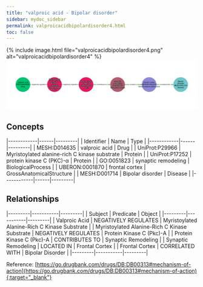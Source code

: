 ```yaml
---
title: "valproic acid - Bipolar disorder"
sidebar: mydoc_sidebar
permalink: valproicacidbipolardisorder4.html
toc: false 
---
```


{% include image.html file="valproicacidbipolardisorder4.png" alt="valproicacidbipolardisorder4" %}![Path Visualization](/images/valproicacidbipolardisorder4.png)

## Concepts

|------------|------|---------|
| Identifier | Name | Type    |
|------------|------|---------|
| MESH:D014635 | valproic acid | Drug |
| UniProt:P29966 | Myristoylated alanine-rich C kinase substrate | Protein |
| UniProt:P17252 | protein kinase C (PKC)-α | Protein |
| GO:0051823 | synaptic remodeling | BiologicalProcess |
| UBERON:0001870 | frontal cortex | GrossAnatomicalStructure |
| MESH:D001714 | Bipolar disorder | Disease |
|------------|------|---------|

## Relationships

|---------|-----------|---------|
| Subject | Predicate | Object  |
|---------|-----------|---------|
| Valproic Acid | NEGATIVELY REGULATES | Myristoylated Alanine-Rich C Kinase Substrate |
| Myristoylated Alanine-Rich C Kinase Substrate | NEGATIVELY REGULATES | Protein Kinase C (Pkc)-Α |
| Protein Kinase C (Pkc)-Α | CONTRIBUTES TO | Synaptic Remodeling |
| Synaptic Remodeling | LOCATED IN | Frontal Cortex |
| Frontal Cortex | CORRELATED WITH | Bipolar Disorder |
|---------|-----------|---------|

Reference: [https://go.drugbank.com/drugs/DB:DB00313#mechanism-of-action](https://go.drugbank.com/drugs/DB:DB00313#mechanism-of-action){:target="_blank"}